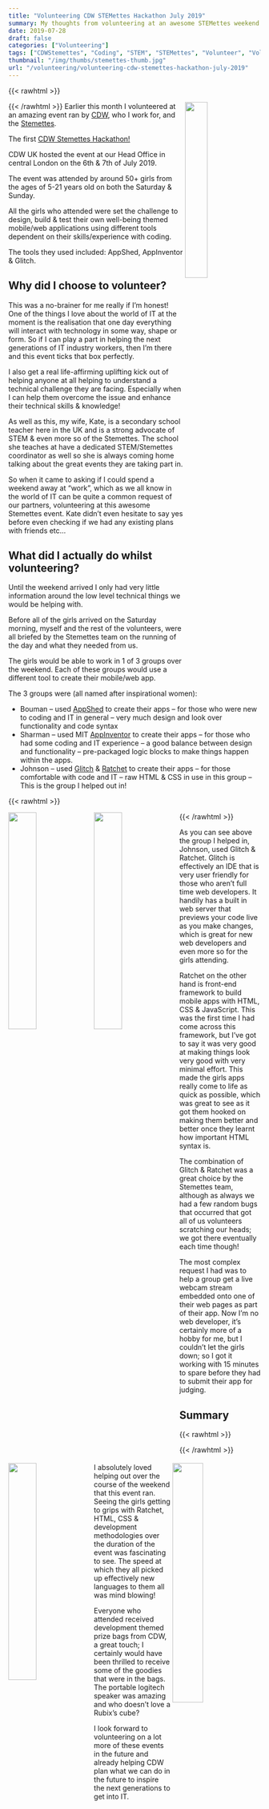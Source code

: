 ```yaml
---
title: "Volunteering CDW STEMettes Hackathon July 2019"
summary: My thoughts from volunteering at an awesome STEMettes weekend event!
date: 2019-07-28
draft: false
categories: ["Volunteering"]
tags: ["CDWStemettes", "Coding", "STEM", "STEMettes", "Volunteer", "Volunteering", "WomenInTech"]
thumbnail: "/img/thumbs/stemettes-thumb.jpg"
url: "/volunteering/volunteering-cdw-stemettes-hackathon-july-2019"
---
```

{{< rawhtml >}}

<img src="/img/stem-cdw-banner.jpg" width="30%" align="right">

{{< /rawhtml >}}
Earlier this month I volunteered at an amazing event ran by [CDW](https://uk.cdw.com/), who I work for, and the [Stemettes](https://stemettes.org/).

The first [CDW Stemettes Hackathon!](https://uk.cdw.com/it-news-and-events/news/cdw-partners-stemettes-inspire-next-generation-women-tech/)

CDW UK hosted the event at our Head Office in central London on the 6th & 7th of July 2019.

The event was attended by around 50+ girls from the ages of 5-21 years old on both the Saturday & Sunday.

All the girls who attended were set the challenge to design, build & test their own well-being themed mobile/web applications using different tools dependent on their skills/experience with coding.

The tools they used included: AppShed, AppInventor & Glitch.



## Why did I choose to volunteer?

This was a no-brainer for me really if I’m honest! One of the things I love about the world of IT at the moment is the realisation  that one day everything will interact with technology in some way, shape or form. So if I can play a part in helping the next generations of IT industry workers, then I’m there and this event ticks that box perfectly.

I also get a real life-affirming uplifting kick out of helping anyone at all helping to understand a technical challenge they are facing. Especially when I can help them overcome the issue and enhance their technical skills & knowledge!

As well as this, my wife, Kate, is a secondary school teacher here in the UK and is a strong advocate of STEM & even more so of the Stemettes. The school she teaches at have a dedicated STEM/Stemettes coordinator as well so she is always coming home talking about the great events they are taking part in.

So when it came to asking if I could spend a weekend away at “work”, which as we all know in the world of IT can be quite a common request of our partners, volunteering at this awesome Stemettes event. Kate didn’t even hesitate to say yes before even checking if we had any existing plans with friends etc…

## What did I actually do whilst volunteering?

Until the weekend arrived I only had very little information around the low level technical things we would be helping with.

Before all of the girls arrived on the Saturday morning, myself and the rest of the volunteers, were all briefed by the Stemettes team on the running of the day and what they needed from us.

The girls would be able to work in 1 of 3 groups over the weekend. Each of these groups would use a different tool to create their mobile/web app.

The 3 groups were (all named after inspirational women):
- Bouman – used [AppShed](https://appshed.com/) to create their apps –  for those who were new to coding and IT in general – very much design and look over functionality and code syntax
- Sharman – used MIT [AppInventor](https://appinventor.mit.edu/explore/) to create their apps – for those who had some coding and IT experience – a good balance between design and functionality – pre-packaged logic blocks to make things happen within the apps.
- Johnson – used [Glitch](https://glitch.com/) & [Ratchet](http://goratchet.com/) to create their apps – for those comfortable with code and IT – raw HTML & CSS in use in this group – This is the group I helped out in!

{{< rawhtml >}}

<img src="/img/stem-me-helping-1.jpg" width="33.3%" align="left">
<img src="/img/stem-me-helping-2.jpg" width="33.3%" align="left">
<img src="/img/stem-me-helping-3.jpg" width="33.3%" align="left">

{{< /rawhtml >}}

As you can see above the group I helped in, Johnson, used Glitch & Ratchet. Glitch is effectively an IDE that is very user friendly for those who aren’t full time web developers. It handily has a built in web server that previews your code live as you make changes, which is great for new web developers and even more so for the girls attending.

Ratchet on the other hand is front-end framework to build mobile apps with HTML, CSS & JavaScript. This was the first time I had come across this framework, but I’ve got to say it was very good at making things look very good with very minimal effort. This made the girls apps really come to life as quick as possible, which was great to see as it got them hooked on making them better and better once they learnt how important HTML syntax is.

The combination of Glitch & Ratchet was a great choice by the Stemettes team, although as always we had a few random bugs that occurred that got all of us volunteers scratching our heads; we got there eventually each time though!

The most complex request I had was to help a group get a live webcam stream embedded onto one of their web pages as part of their app. Now I’m no web developer, it’s certainly more of a hobby for me, but I couldn’t let the girls down; so I got it working with 15 minutes to spare before they had to submit their app for judging.

## Summary
{{< rawhtml >}}

<img src="/img/stem-july-gifts.jpg" width="35%" align="right">

{{< /rawhtml >}}

I absolutely loved helping out over the course of the weekend that this event ran. Seeing the girls getting to grips with Ratchet, HTML, CSS & development methodologies over the duration of the event was fascinating to see. The speed at which they all picked up effectively new languages to them all was mind blowing!

Everyone who attended received development themed prize bags from CDW, a great touch; I certainly would have been thrilled to receive some of the goodies that were in the bags. The portable logitech speaker was amazing and who doesn’t love a Rubix’s cube?

I look forward to volunteering on a lot more of these events in the future and already helping CDW plan what we can do in the future to inspire the next generations to get into IT.

![STEMettes July Opening](/img/stem-july-1.jpg)

![CDW STEMettes Team In July 2019](/img/stem-july-cdw-team.jpg)